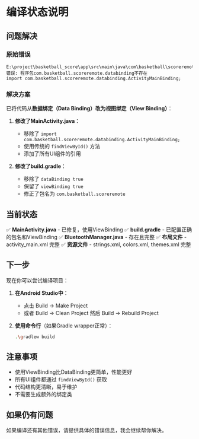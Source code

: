 # 编译状态说明

## 问题解决

### 原始错误
```
E:\project\basketball_score\app\src\main\java\com\basketball\scoreremote\MainActivity.java:16: 错误: 程序包com.basketball.scoreremote.databinding不存在
import com.basketball.scoreremote.databinding.ActivityMainBinding;
```

### 解决方案
已将代码从**数据绑定（Data Binding）**改为**视图绑定（View Binding）**：

1. **修改了MainActivity.java**：
   - 移除了 `import com.basketball.scoreremote.databinding.ActivityMainBinding;`
   - 使用传统的 `findViewById()` 方法
   - 添加了所有UI组件的引用

2. **修改了build.gradle**：
   - 移除了 `dataBinding true`
   - 保留了 `viewBinding true`
   - 修正了包名为 `com.basketball.scoreremote`

## 当前状态

✅ **MainActivity.java** - 已修复，使用ViewBinding
✅ **build.gradle** - 已配置正确的包名和ViewBinding
✅ **BluetoothManager.java** - 存在且完整
✅ **布局文件** - activity_main.xml 完整
✅ **资源文件** - strings.xml, colors.xml, themes.xml 完整

## 下一步

现在你可以尝试编译项目：

1. **在Android Studio中**：
   - 点击 Build → Make Project
   - 或者 Build → Clean Project 然后 Build → Rebuild Project

2. **使用命令行**（如果Gradle wrapper正常）：
   ```bash
   .\gradlew build
   ```

## 注意事项

- 使用ViewBinding比DataBinding更简单，性能更好
- 所有UI组件都通过 `findViewById()` 获取
- 代码结构更清晰，易于维护
- 不需要生成额外的绑定类

## 如果仍有问题

如果编译还有其他错误，请提供具体的错误信息，我会继续帮你解决。 